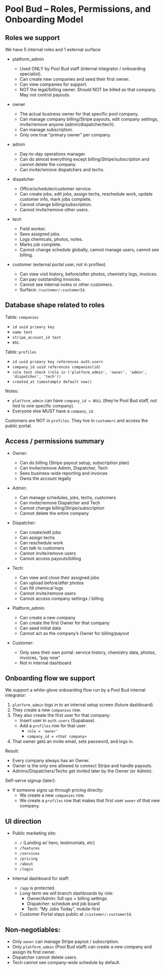 # Pool Bud – Roles, Permissions, and Onboarding Model

## Roles we support
We have 5 internal roles and 1 external surface:

- platform_admin
  - Used ONLY by Pool Bud staff (internal integrator / onboarding specialist).
  - Can create new companies and seed their first owner.
  - Can view companies for support.
  - NOT the legal/billing owner. Should NOT be billed as that company. May not control payouts.

- owner
  - The actual business owner for that specific pool company.
  - Can manage company billing/Stripe payouts, edit company settings, invite/remove anyone (admin/dispatcher/tech).
  - Can manage subscription.
  - Only one true “primary owner” per company.

- admin
  - Day-to-day operations manager.
  - Can do almost everything except billing/Stripe/subscription and cannot delete the company.
  - Can invite/remove dispatchers and techs.

- dispatcher
  - Office/scheduler/customer service.
  - Can create jobs, edit jobs, assign techs, reschedule work, update customer info, mark jobs complete.
  - Cannot change billing/subscription.
  - Cannot invite/remove other users.

- tech
  - Field worker.
  - Sees assigned jobs.
  - Logs chemicals, photos, notes.
  - Marks job complete.
  - Cannot change schedule globally, cannot manage users, cannot see billing.

- customer (external portal user, not in profiles)
  - Can view visit history, before/after photos, chemistry logs, invoices.
  - Can pay outstanding invoices.
  - Cannot see internal notes or other customers.
  - Surface: `/customer/:customerId`.

## Database shape related to roles

Table: `companies`
- `id uuid primary key`
- `name text`
- `stripe_account_id text`
- etc.

Table: `profiles`
- `id uuid primary key references auth.users`
- `company_id uuid references companies(id)`
- `role text check (role in ('platform_admin', 'owner', 'admin', 'dispatcher', 'tech'))`
- `created_at timestamptz default now()`

Notes:
- `platform_admin` can have `company_id = NULL` (they’re Pool Bud staff, not tied to one specific company).
- Everyone else MUST have a `company_id`.

Customers are NOT in `profiles`. They live in `customers` and access the public portal.

## Access / permissions summary

- Owner:
  - Can do billing (Stripe payout setup, subscription plan)
  - Can invite/remove Admin, Dispatcher, Tech
  - Sees business-wide reporting and invoices
  - Owns the account legally

- Admin:
  - Can manage schedules, jobs, techs, customers
  - Can invite/remove Dispatcher and Tech
  - Cannot change billing/Stripe/subscription
  - Cannot delete the entire company

- Dispatcher:
  - Can create/edit jobs
  - Can assign techs
  - Can reschedule work
  - Can talk to customers
  - Cannot invite/remove users
  - Cannot access payouts/billing

- Tech:
  - Can view and close their assigned jobs
  - Can upload before/after photos
  - Can fill chemical logs
  - Cannot invite/remove users
  - Cannot access company settings / billing

- Platform_admin:
  - Can create a new company
  - Can create the first Owner for that company
  - Can seed initial data
  - Cannot act as the company’s Owner for billing/payout

- Customer:
  - Only sees their own portal: service history, chemistry data, photos, invoices, “pay now”
  - Not in internal dashboard

## Onboarding flow we support

We support a white-glove onboarding flow run by a Pool Bud internal integrator:

1. `platform_admin` logs in to an internal setup screen (future dashboard).
2. They create a new `companies` row.
3. They also create the first user for that company:
   - Insert user in `auth.users` (Supabase).
   - Add a `profiles` row for that user:
     - `role = 'owner'`
     - `company_id = <that company>`
4. That owner gets an invite email, sets password, and logs in.

Result:
- Every company always has an Owner.
- Owner is the only one allowed to connect Stripe and handle payouts.
- Admins/Dispatchers/Techs get invited later by the Owner (or Admin).

Self-serve signup (later):
- If someone signs up through pricing directly:
  - We create a new `companies` row.
  - We create a `profiles` row that makes that first user `owner` of that new company.

## UI direction

- Public marketing site:
  - `/` (Landing w/ hero, testimonials, etc)
  - `/features`
  - `/services`
  - `/pricing`
  - `/about`
  - `/login`

- Internal dashboard for staff:
  - `/app` is protected.
  - Long-term we will branch dashboards by role:
    - Owner/Admin: full ops + billing settings
    - Dispatcher: schedule and job board
    - Tech: “My Jobs Today”, mobile-first
  - Customer Portal stays public at `/customer/:customerId`.

## Non-negotiables:
- Only `owner` can manage Stripe payout / subscription.
- Only `platform_admin` (Pool Bud staff) can create a new company and assign its first owner.
- Dispatcher cannot delete users.
- Tech cannot see company-wide schedule by default.
